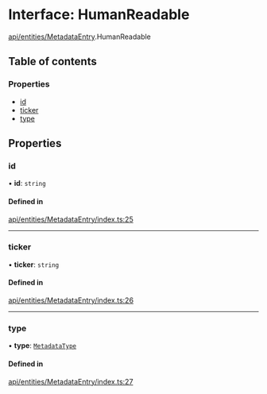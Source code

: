 # Interface: HumanReadable

[api/entities/MetadataEntry](../wiki/api.entities.MetadataEntry).HumanReadable

## Table of contents

### Properties

- [id](../wiki/api.entities.MetadataEntry.HumanReadable#id)
- [ticker](../wiki/api.entities.MetadataEntry.HumanReadable#ticker)
- [type](../wiki/api.entities.MetadataEntry.HumanReadable#type)

## Properties

### id

• **id**: `string`

#### Defined in

[api/entities/MetadataEntry/index.ts:25](https://github.com/PolymeshAssociation/polymesh-sdk/blob/2d3ac2ae/src/api/entities/MetadataEntry/index.ts#L25)

___

### ticker

• **ticker**: `string`

#### Defined in

[api/entities/MetadataEntry/index.ts:26](https://github.com/PolymeshAssociation/polymesh-sdk/blob/2d3ac2ae/src/api/entities/MetadataEntry/index.ts#L26)

___

### type

• **type**: [`MetadataType`](../wiki/api.entities.MetadataEntry.types.MetadataType)

#### Defined in

[api/entities/MetadataEntry/index.ts:27](https://github.com/PolymeshAssociation/polymesh-sdk/blob/2d3ac2ae/src/api/entities/MetadataEntry/index.ts#L27)
